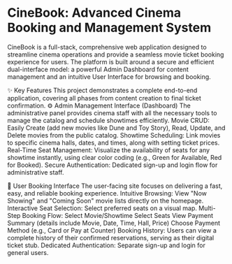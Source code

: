 # CineBook: Advanced Cinema Booking and Management System

CineBook is a full-stack, comprehensive web application designed to streamline cinema operations and provide a seamless movie ticket booking experience for users. The platform is built around a secure and efficient dual-interface model: a powerful Admin Dashboard for content management and an intuitive User Interface for browsing and booking.

✨ Key Features
This project demonstrates a complete end-to-end application, covering all phases from content creation to final ticket confirmation.
⚙️ Admin Management Interface (Dashboard)
The administrative panel provides cinema staff with all the necessary tools to manage the catalog and schedule showtimes efficiently.
Movie CRUD: Easily Create (add new movies like Dune and Toy Story), Read, Update, and Delete movies from the public catalog.
Showtime Scheduling: Link movies to specific cinema halls, dates, and times, along with setting ticket prices.
Real-Time Seat Management: Visualize the availability of seats for any showtime instantly, using clear color coding (e.g., Green for Available, Red for Booked).
Secure Authentication: Dedicated sign-up and login flow for administrative staff.

🍿 User Booking Interface
The user-facing site focuses on delivering a fast, easy, and reliable booking experience.
Intuitive Browsing: View "Now Showing" and "Coming Soon" movie lists directly on the homepage.
Interactive Seat Selection: Select preferred seats on a visual map.
Multi-Step Booking Flow:
Select Movie/Showtime
Select Seats
View Payment Summary (details include Movie, Date, Time, Hall, Price)
Choose Payment Method (e.g., Card or Pay at Counter)
Booking History: Users can view a complete history of their confirmed reservations, serving as their digital ticket stub.
Dedicated Authentication: Separate sign-up and login for general users.
